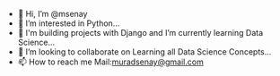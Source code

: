 - 👋 Hi, I’m @msenay
- 👀 I’m interested in Python...
- 🌱 I'm building projects with Django and I’m currently learning Data Science...
- 💞️ I’m looking to collaborate on Learning all Data Science Concepts...
- 📫 How to reach me 
   Mail:muradsenay@gmail.com

<!---
msenay/msenay is a ✨ special ✨ repository because its `README.md` (this file) appears on your GitHub profile.
You can click the Preview link to take a look at your changes.
--->
